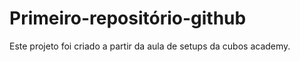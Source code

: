 # Primeiro-repositório-github

Este projeto foi criado a partir da aula de setups da cubos academy.
